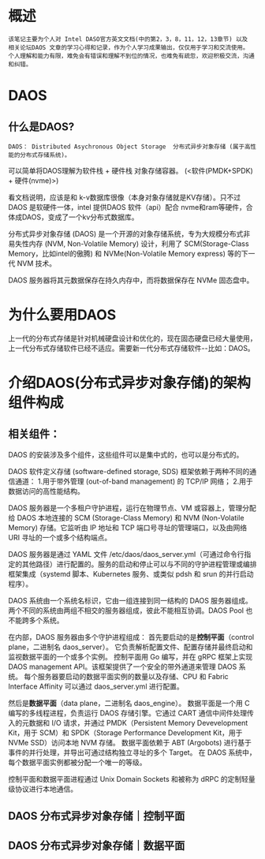 # 概述 
    该笔记主要为个人对 Intel DASO官方英文文档(中的第2，3，8，11，12，13章节) 以及 相关论坛DAOS 文章的学习心得和记录，作为个人学习成果输出，仅仅用于学习和交流使用。 个人理解和能力有限，难免会有错误和理解不到位的情况，也难免有疏忽，欢迎积极交流，沟通和纠错。

 # DAOS
   ## 什么是DAOS?
    DAOS： Distributed Asychronous Object Storage  分布式异步对象存储 (属于高性能的分布式存储系统)。
   可以简单将DAOS理解为软件栈 + 硬件栈 对象存储容器。
   (<软件(PMDK+SPDK) + 硬件(nvme)>)

   看文档说明，应该是和 k-v数据库很像（本身对象存储就是KV存储）。只不过DAOS 是软硬件一体，intel 提供DAOS 软件（api）配合 nvme和ram等硬件，合体成DAOS，变成了一个kv分布式数据库。

   分布式异步对象存储 (DAOS) 是一个开源的对象存储系统，专为大规模分布式非易失性内存 (NVM, Non-Volatile Memory) 设计，利用了 SCM(Storage-Class Memory，比如intel的傲腾) 和 NVMe(Non-Volatile Memory express) 等的下一代 NVM 技术。

   DAOS 服务器将其元数据保存在持久内存中，而将数据保存在 NVMe 固态盘中。

# 为什么要用DAOS
   上一代的分布式存储是针对机械硬盘设计和优化的，现在固态硬盘已经大量使用，上一代分布式存储软件已经不适应。需要新一代分布式存储软件--比如：DAOS。

# 介绍DAOS(分布式异步对象存储)的架构组件构成
## 相关组件：
   DAOS 的安装涉及多个组件，这些组件可以是集中式的，也可以是分布式的。

   DAOS 软件定义存储 (software-defined storage, SDS) 框架依赖于两种不同的通信通道：
      1.用于带外管理 (out-of-band management) 的 TCP/IP 网络；
      2.用于数据访问的高性能结构。


   DAOS 服务器是一个多租户守护进程，运行在物理节点、VM 或容器上，管理分配给 DAOS 本地连接的 SCM (Storage-Class Memory) 和 NVM (Non-Volatile Memory) 存储。它监听由 IP 地址和 TCP 端口号寻址的管理端口，以及由网络 URI 寻址的一个或多个结构端点。

   DAOS 服务器是通过 YAML 文件 /etc/daos/daos_server.yml（可通过命令行指定的其他路径）进行配置的。服务的启动和停止可以与不同的守护进程管理或编排框架集成（systemd 脚本、Kubernetes 服务、或类似 pdsh 和 srun 的并行启动程序）。

   DAOS 系统由一个系统名标识，它由一组连接到同一结构的 DAOS 服务器组成。两个不同的系统由两组不相交的服务器组成，彼此不能相互协调。DAOS Pool 也不能跨多个系统。

   在内部，DAOS 服务器由多个守护进程组成：
   首先要启动的是**控制平面**（control plane，二进制名 daos_server）。
      它负责解析配置文件、配置存储并最终启动和监视数据平面的一个或多个实例。
      控制平面用 Go 编写，并在 gRPC 框架上实现 DAOS management API。该框架提供了一个安全的带外通道来管理 DAOS 系统。
      每个服务器要启动的数据平面实例的数量以及存储、CPU 和 Fabric Interface Affinity 可以通过 daos_server.yml 进行配置。

   然后是**数据平面**（data plane，二进制名 daos_engine）。
      数据平面是一个用 C 编写的多线程进程，负责运行 DAOS 存储引擎。它通过 CART 通信中间件处理传入的元数据和 I/O 请求，并通过 PMDK（Persistent Memory Devevelopment Kit，用于 SCM）和 SPDK（Storage Performance Development Kit，用于 NVMe SSD）访问本地 NVM 存储。
      数据平面依赖于 ABT (Argobots) 进行基于事件的并行处理，并导出可通过结构独立寻址的多个 Target。
      在 DAOS 系统中，每个数据平面实例都被分配一个唯一的等级。

   控制平面和数据平面进程通过 Unix Domain Sockets 和被称为 dRPC 的定制轻量级协议进行本地通信。

## DAOS 分布式异步对象存储｜控制平面
   







## DAOS 分布式异步对象存储｜数据平面 




      

